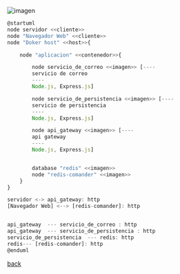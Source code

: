 ![imagen](http://www.plantuml.com/plantuml/png/dPB1JeGm48RlVOg6i_W0PjFiGQzxzK08cMqdR1KwPDfTDMRVtG8L8IuRtLuW-R-F-KbdwmDmEBQDS6HGUkIJDSHoiz6DHHTGgJ79Td326lhi6VVP1U2HNf7bWNpeq_wfrASGCfuHWAwn6hGbD-WKPOU6UC8Iccf4i39OQM96Ye9jeKQdb2poU2RXcvNH6zafMd0xCdZ_uk_aqtl7w7ryBw-CxP2zzG6Tjl2tuNFZvWhGsQg6W6_miJurGZ91_naqnGO2xC6Zp1YDzTbiqg9DodDDBJY3_0iyYxCGFpkJgtd_1ta8eHF5Od7AI4MiM7wuJAmGCt_ufqkhaE1hwFBwah2MZ_RGA95ZkpnVwxb5PuvjymK0)

```js
@startuml
node servidor <<cliente>>
node "Navegador Web" <<cliente>>
node "Doker host" <<host>>{

    node "aplicacion" <<contenedor>>{

        node servicio_de_correo <<imagen>> [----
        servicio de correo
        ----
        Node.js, Express.js]

        node servicio_de_persistencia <<imagen>> [----
        servicio de persistencia
        ----
        Node.js, Express.js]

        node api_gateway <<imagen>> [----
        api gateway
        ----
        Node.js, Express.js]


        database "redis" <<imagen>>
        node "redis-comander" <<imagen>>
    }
}

servidor <-> api_gateway: http
[Navegador Web] <--> [redis-comander]: http


api_gateway  --- servicio_de_correo : http
api_gateway  --- servicio_de_persistencia : http
servicio_de_persistencia  --- redis: http
redis--- [redis-comander]: http
@enduml
```

[back](../../Diagramas.md)
